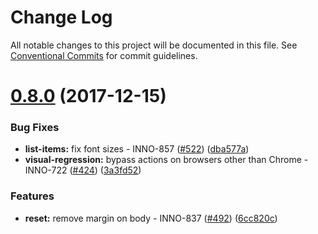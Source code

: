 # Change Log

All notable changes to this project will be documented in this file.
See [Conventional Commits](https://conventionalcommits.org) for commit guidelines.

<a name="0.8.0"></a>

# [0.8.0](https://github.com/ec-europa/europa-component-library/compare/@ec-europa/ecl-typography-lists@0.7.1...@ec-europa/ecl-typography-lists@0.8.0) (2017-12-15)

### Bug Fixes

* **list-items:** fix font sizes - INNO-857 ([#522](https://github.com/ec-europa/europa-component-library/issues/522)) ([dba577a](https://github.com/ec-europa/europa-component-library/commit/dba577a))
* **visual-regression:** bypass actions on browsers other than Chrome - INNO-722 ([#424](https://github.com/ec-europa/europa-component-library/issues/424)) ([3a3fd52](https://github.com/ec-europa/europa-component-library/commit/3a3fd52))

### Features

* **reset:** remove margin on body - INNO-837 ([#492](https://github.com/ec-europa/europa-component-library/issues/492)) ([6cc820c](https://github.com/ec-europa/europa-component-library/commit/6cc820c))

